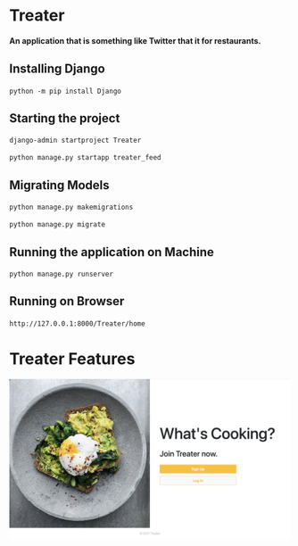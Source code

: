 # Treater
#### An application that is something like Twitter that it for restaurants.

## Installing Django
`python -m pip install Django`

## Starting the project
`django-admin startproject Treater`

`python manage.py startapp treater_feed`

## Migrating Models
`python manage.py makemigrations`

`python manage.py migrate`

## Running the application on Machine
`python manage.py runserver`

## Running on Browser 
`http://127.0.0.1:8000/Treater/home`

# Treater Features
![Home Page](/Treater/Images/Home.png "Test")

